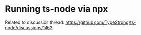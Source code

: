 # Running ts-node via npx

Related to discussion thread: https://github.com/TypeStrong/ts-node/discussions/1463